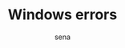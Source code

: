---
layout: ipsumpage

title: Windows errors
key: windowserror
description: "Entity errors list of the lovely SO"
author: sena
collaborative: true

language:
  - name: English
    text:
    - "Incorrect function."
    - "The system cannot find the file specified."
    - "The system cannot find the path specified."
    - "The system cannot open the file."
    - "Access is denied."
    - "The handle is invalid."
    - "The storage control blocks were destroyed."
    - "Not enough storage is available to process this command."
    - "The storage control block address is invalid."
    - "The environment is incorrect."
    - "An attempt was made to load a program with an incorrect format."
    - "The access code is invalid."
    - "The data is invalid."
    - "Not enough storage is available to complete this operation."
    - "The system cannot find the drive specified."
    - "The directory cannot be removed."
    - "The system cannot move the file to a different disk drive."
    - "There are no more files."
    - "The media is write protected."
    - "The system cannot find the device specified."
    - "The device is not ready."
    - "The device does not recognize the command."
    - "Data error (cyclic redundancy check)."
    - "The program issued a command but the command length is incorrect."
    - "The drive cannot locate a specific area or track on the disk."
    - "The specified disk or diskette cannot be accessed."
    - "The drive cannot find the sector requested."
    - "The printer is out of paper."
    - "The system cannot write to the specified device."
    - "The system cannot read from the specified device."
    - "A device attached to the system is not functioning."
    - "The process cannot access the file because it is being used by another process."
    - "The process cannot access the file because another process has locked a portion of the file."
    - "The wrong diskette is in the drive. Insert %2 (Volume Serial Number: %3) into drive %1."
    - "Too many files opened for sharing."
    - "Reached the end of the file."
    - "The disk is full."
    - "The request is not supported."
    - "Windows cannot find the network path. Verify that the network path is correct and the destination computer is not busy or turned off. If Windows still cannot find the network path, contact your network administrator."
    - "You were not connected because a duplicate name exists on the network. If joining a domain, go to System in  Control Panel to change the computer name and try again. If joining a workgroup, choose another workgroup name."
    - "The network path was not found."
    - "The network is busy."
    - "The specified network resource or device is no longer available."
    - "The network BIOS command limit has been reached."
    - "A network adapter hardware error occurred."
    - "The specified server cannot perform the requested operation."
    - "An unexpected network error occurred."
    - "The remote adapter is not compatible."
    - "The printer queue is full."
    - "Space to store the file waiting to be printed is not available on the server."
    - "Your file waiting to be printed was deleted."
    - "The specified network name is no longer available."
    - "Network access is denied."
    - "The network resource type is not correct."
    - "The network name cannot be found."
    - "The name limit for the local computer network adapter card was exceeded."
    - "The network BIOS session limit was exceeded."
    - "The remote server has been paused or is in the process of being started."
    - "No more connections can be made to this remote computer at this time because there are already as many connections as the computer can accept."
    - "The specified printer or disk device has been paused."
    - "The file exists."
    - "The directory or file cannot be created."
    - "Fail on INT 24."
    - "Storage to process this request is not available."
    - "The local device name is already in use."
    - "The specified network password is not correct."
    - "The parameter is incorrect."
    - "A write fault occurred on the network."
    - "The system cannot start another process at this time."
    - "Cannot create another system semaphore."
    - "The exclusive semaphore is owned by another process."
    - "The semaphore is set and cannot be closed."
    - "The semaphore cannot be set again."
    - "Cannot request exclusive semaphores at interrupt time."
    - "The previous ownership of this semaphore has ended."
    - "Insert the diskette for drive %1."
    - "The program stopped because an alternate diskette was not inserted."
    - "The disk is in use or locked by another process."
    - "The pipe has been ended."
    - "The system cannot open the device or file specified."
    - "The file name is too long."
    - "There is not enough space on the disk."
    - "No more internal file identifiers available."
    - "The target internal file identifier is incorrect."
    - "The IOCTL call made by the application program is not correct."
    - "The verify-on-write switch parameter value is not correct."
    - "The system does not support the command requested."
    - "This function is not supported on this system."
    - "The semaphore timeout period has expired."
    - "The data area passed to a system call is too small."
    - "The filename, directory name, or volume label syntax is incorrect."
    - "The system call level is not correct."
    - "The disk has no volume label."
    - "The specified module could not be found."
    - "The specified procedure could not be found."
    - "There are no child processes to wait for."
    - "The %1 application cannot be run in Win32 mode."
    - "Attempt to use a file handle to an open disk partition for an operation other than raw disk I/O."
    - "An attempt was made to move the file pointer before the beginning of the file."
    - "The file pointer cannot be set on the specified device or file."
    - "A JOIN or SUBST command cannot be used for a drive that contains previously joined drives."
    - "An attempt was made to use a JOIN or SUBST command on a drive that has already been joined."
    - "An attempt was made to use a JOIN or SUBST command on a drive that has already been substituted."
    - "The system tried to delete the JOIN of a drive that is not joined."
    - "The system tried to delete the substitution of a drive that is not substituted."
    - "The system tried to join a drive to a directory on a joined drive."
    - "The system tried to substitute a drive to a directory on a substituted drive."
    - "The system tried to join a drive to a directory on a substituted drive."
    - "The system tried to SUBST a drive to a directory on a joined drive."
    - "The system cannot perform a JOIN or SUBST at this time."
    - "The system cannot join or substitute a drive to or for a directory on the same drive."
    - "The directory is not a subdirectory of the root directory."
    - "The directory is not empty."
    - "The path specified is being used in a substitute."
    - "Not enough resources are available to process this command."
    - "The path specified cannot be used at this time."
    - "An attempt was made to join or substitute a drive for which a directory on the drive is the target of a previous substitute."
    - "System trace information was not specified in your CONFIG.SYS file, or tracing is disallowed."
    - "The number of specified semaphore events for DosMuxSemWait is not correct."
    - "DosMuxSemWait did not execute; too many semaphores are already set."
    - "The DosMuxSemWait list is not correct."
    - "The volume label you entered exceeds the label character limit of the target file system."
    - "Cannot create another thread."
    - "The recipient process has refused the signal."
    - "The segment is already discarded and cannot be locked."
    - "The segment is already unlocked."
    - "The address for the thread ID is not correct."
    - "One or more arguments are not correct."
    - "The specified path is invalid."
    - "A signal is already pending."
    - "No more threads can be created in the system."
    - "Unable to lock a region of a file."
    - "The requested resource is in use."
    - "Device's command support detection is in progress."
    - "A lock request was not outstanding for the supplied cancel region."
    - "The file system does not support atomic changes to the lock type."
    - "The system detected a segment number that was not correct."
    - "The operating system cannot run %1."
    - "Cannot create a file when that file already exists."
    - "The flag passed is not correct."
    - "The specified system semaphore name was not found."
    - "3The operating system cannot run %1."
    - "Cannot run %1 in Win32 mode."
    - "The operating system cannot run %1."
    - "%1 is not a valid Win32 application."
    - "2The operating system cannot run %1."
    - "The operating system cannot run this application program."
    - "The operating system is not presently configured to run this application."
    - "The operating system cannot run %1."
    - "The operating system cannot run this application program."
    - "The code segment cannot be greater than or equal to 64K."
    - "2The operating system cannot run %1."
    - "The system could not find the environment option that was entered."
    - "No process in the command subtree has a signal handler."
    - "The filename or extension is too long."
    - "The ring 2 stack is in use."
    - "The global filename characters, * or ?, are entered incorrectly or too many global filename characters are specified."
    - "The signal being posted is not correct."
    - "The signal handler cannot be set."
    - "The segment is locked and cannot be reallocated."
    - "Too many dynamic-link modules are attached to this program or dynamic-link module."
    - "Cannot nest calls to LoadModule."
    - "This version of %1 is not compatible with the version of Windows you're running. Check your computer's system information and then contact the software publisher."
    - "The image file %1 is signed, unable to modify."
    - "The image file %1 is strong signed, unable to modify."
    - "This file is checked out or locked for editing by another user."
    - "The file must be checked out before saving changes."
    - "The file type being saved or retrieved has been blocked."
    - "The file size exceeds the limit allowed and cannot be saved."
    - "Access Denied. Before opening files in this location, you must first add the web site to your trusted sites list, browse to the web site, and select the option to login automatically."
    - "Operation did not complete successfully because the file contains a virus or potentially unwanted software."
    - "This file contains a virus or potentially unwanted software and cannot be opened. Due to the nature of this virus or potentially unwanted software, the file has been removed from this location."
    - "The pipe is local."
    - "The pipe state is invalid."
    - "All pipe instances are busy."
    - "The pipe is being closed."
    - "No process is on the other end of the pipe."
    - "More data is available."
    - "The session was canceled."
    - "The specified extended attribute name was invalid."
    - "The extended attributes are inconsistent."
    - "The wait operation timed out."
    - "No more data is available."
    - "The copy functions cannot be used."
    - "The directory name is invalid."
    - "The extended attributes did not fit in the buffer."
    - "The extended attribute file on the mounted file system is corrupt."
    - "The extended attribute table file is full."
    - "The specified extended attribute handle is invalid."
    - "The mounted file system does not support extended attributes."
    - "Attempt to release mutex not owned by caller."
    - "Too many posts were made to a semaphore."
    - "Only part of a ReadProcessMemory or WriteProcessMemory request was completed."
    - "The oplock request is denied."
    - "An invalid oplock acknowledgment was received by the system."
    - "The volume is too fragmented to complete this operation."
    - "The file cannot be opened because it is in the process of being deleted."
    - "Short name settings may not be changed on this volume due to the global registry setting."
    - "Short names are not enabled on this volume."
    - "The security stream for the given volume is in an inconsistent state. Please run CHKDSK on the volume."
    - "A requested file lock operation cannot be processed due to an invalid byte range."
    - "The subsystem needed to support the image type is not present."
    - "The specified file already has a notification GUID associated with it."
    - "An invalid exception handler routine has been detected."
    - "Duplicate privileges were specified for the token."
    - "No ranges for the specified operation were able to be processed."
    - "Operation is not allowed on a file system internal file."
    - "The physical resources of this disk have been exhausted."
    - "The token representing the data is invalid."
    - "The device does not support the command feature."
    - "The system cannot find message text for message number 0x%1 in the message file for %2."
    - "The scope specified was not found."
    - "The Central Access Policy specified is not defined on the target machine."
    - "The Central Access Policy obtained from Active Directory is invalid."
    - "The device is unreachable."
    - "The target device has insufficient resources to complete the operation."
    - "A data integrity checksum error occurred. Data in the file stream is corrupt."
    - "An attempt was made to modify both a KERNEL and normal Extended Attribute (EA) in the same operation."
    - "Device does not support file-level TRIM."
    - "The command specified a data offset that does not align to the device's granularity/alignment."
    - "The command specified an invalid field in its parameter list."
    - "An operation is currently in progress with the device."
    - "An attempt was made to send down the command via an invalid path to the target device."
    - "The command specified a number of descriptors that exceeded the maximum supported by the device."
    - "Scrub is disabled on the specified file."
    - "The storage device does not provide redundancy."
    - "An operation is not supported on a resident file."
    - "An operation is not supported on a compressed file."
    - "An operation is not supported on a directory."
    - "The specified copy of the requested data could not be read."
    - "No action was taken as a system reboot is required."
    - "The shutdown operation failed."
    - "The restart operation failed."
    - "The maximum number of sessions has been reached."
    - "The thread is already in background processing mode."
    - "The thread is not in background processing mode."
    - "The process is already in background processing mode."
    - "The process is not in background processing mode."
    - "Attempt to access invalid address."
---